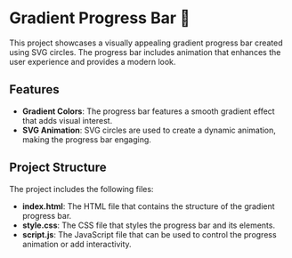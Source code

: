 # Gradient Progress Bar 🎨

This project showcases a visually appealing gradient progress bar created using SVG circles. The progress bar includes animation that enhances the user experience and provides a modern look.

## Features
- **Gradient Colors**: The progress bar features a smooth gradient effect that adds visual interest.
- **SVG Animation**: SVG circles are used to create a dynamic animation, making the progress bar engaging.

## Project Structure
The project includes the following files:
- **index.html**: The HTML file that contains the structure of the gradient progress bar.
- **style.css**: The CSS file that styles the progress bar and its elements.
- **script.js**: The JavaScript file that can be used to control the progress animation or add interactivity.
